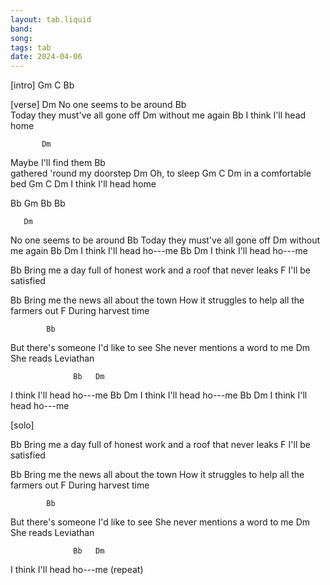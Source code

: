 ```yaml
---
layout: tab.liquid
band:
song:
tags: tab
date: 2024-04-06
---
```

[intro]  Gm  C  Bb

[verse]
       Dm
No one seems to be around
                   Bb              
Today they must've all gone off
            Dm
without me again
                  Bb
I think I'll head home

           Dm
Maybe I'll find them
                   Bb              
gathered 'round my doorstep
    Dm
Oh, to sleep
                 Gm  C  Dm
in a comfortable bed
                  Gm  C  Dm
I think I'll head home

Bb  Gm  Bb  Bb

       Dm
No one seems to be around
                   Bb
Today they must've all gone off
            Dm
without me again
                  Bb   Dm
I think I'll head ho---me
                  Bb   Dm
I think I'll head ho---me

Bb
Bring me a day full of honest work
and a roof that never leaks
        F
I'll be satisfied

Bb
Bring me the news all about the town
How it struggles to help all the farmers out
       F
During harvest time

            Bb
But there's someone I'd like to see
She never mentions a word to me
            Dm
She reads Leviathan

                  Bb   Dm
I think I'll head ho---me
                  Bb   Dm
I think I'll head ho---me
                  Bb   Dm
I think I'll head ho---me

[solo]


Bb
Bring me a day full of honest work
and a roof that never leaks
        F
I'll be satisfied

Bb
Bring me the news all about the town
How it struggles to help all the farmers out
       F
During harvest time

            Bb
But there's someone I'd like to see
She never mentions a word to me
            Dm
She reads Leviathan

                  Bb   Dm
I think I'll head ho---me (repeat)
